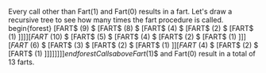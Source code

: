 Every call other than Fart$(1)$ and Fart$(0)$ results in a fart.
Let's draw a recursive tree to see how many times the fart procedure is called.
begin{forest}
[FART$ (9) $
		[FART$ (8) $
				[FART$ (4) $
						[FART$ (2) $
								[FART$ (1) $]
							]
					]
			]
			[FART$ (10) $
				[FART$ (5) $
						[FART$ (4) $
								[FART$ (2) $
										[FART$ (1) $]
									]
							]
							[FART$ (6) $
								[FART$ (3) $
										[FART$ (2) $
												[FART$ (1) $]
											]
											[FART$ (4) $
												[FART$ (2) $
														[FART$ (1) $]
													]
											]
									]
							]
					]
			]
	]
end{forest} 
Calls above Fart$(1)$ and Fart$(0)$ result in a total of 13 farts.
